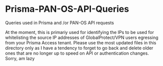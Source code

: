 # Prisma-PAN-OS-API-Queries
Queries used in Prisma and /or PAN-OS API requests

At the moment, this is primariy used for identifying the IPs to be used for whitelisting the source IP addresses of GlobalProtect/VPN users egressing from your Prisma Access tenant. Please use the most updated files in this directory only as I have a tendency to forget to go back and delete older ones that are no longer up to speed on API or authentication changes. Sorry, am lazy
